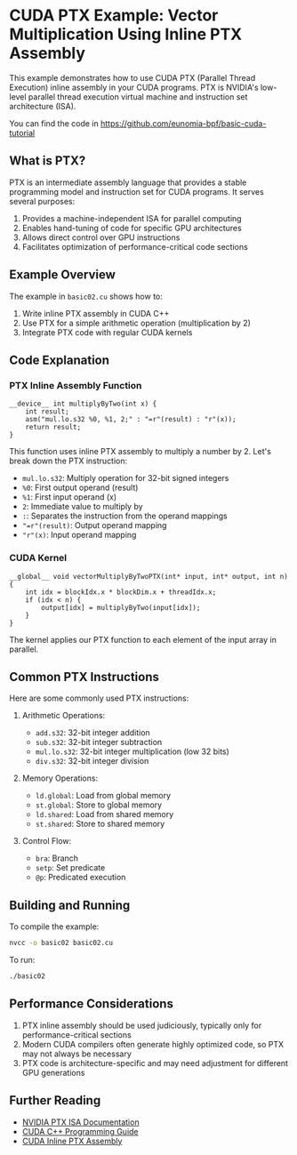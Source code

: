 # CUDA PTX Example: Vector Multiplication Using Inline PTX Assembly

This example demonstrates how to use CUDA PTX (Parallel Thread Execution) inline assembly in your CUDA programs. PTX is NVIDIA's low-level parallel thread execution virtual machine and instruction set architecture (ISA).

You can find the code in <https://github.com/eunomia-bpf/basic-cuda-tutorial>

## What is PTX?

PTX is an intermediate assembly language that provides a stable programming model and instruction set for CUDA programs. It serves several purposes:

1. Provides a machine-independent ISA for parallel computing
2. Enables hand-tuning of code for specific GPU architectures
3. Allows direct control over GPU instructions
4. Facilitates optimization of performance-critical code sections

## Example Overview

The example in `basic02.cu` shows how to:
1. Write inline PTX assembly in CUDA C++
2. Use PTX for a simple arithmetic operation (multiplication by 2)
3. Integrate PTX code with regular CUDA kernels

## Code Explanation

### PTX Inline Assembly Function

```cuda
__device__ int multiplyByTwo(int x) {
    int result;
    asm("mul.lo.s32 %0, %1, 2;" : "=r"(result) : "r"(x));
    return result;
}
```

This function uses inline PTX assembly to multiply a number by 2. Let's break down the PTX instruction:

- `mul.lo.s32`: Multiply operation for 32-bit signed integers
- `%0`: First output operand (result)
- `%1`: First input operand (x)
- `2`: Immediate value to multiply by
- `:`: Separates the instruction from the operand mappings
- `"=r"(result)`: Output operand mapping
- `"r"(x)`: Input operand mapping

### CUDA Kernel

```cuda
__global__ void vectorMultiplyByTwoPTX(int* input, int* output, int n) {
    int idx = blockIdx.x * blockDim.x + threadIdx.x;
    if (idx < n) {
        output[idx] = multiplyByTwo(input[idx]);
    }
}
```

The kernel applies our PTX function to each element of the input array in parallel.

## Common PTX Instructions

Here are some commonly used PTX instructions:

1. Arithmetic Operations:
   - `add.s32`: 32-bit integer addition
   - `sub.s32`: 32-bit integer subtraction
   - `mul.lo.s32`: 32-bit integer multiplication (low 32 bits)
   - `div.s32`: 32-bit integer division

2. Memory Operations:
   - `ld.global`: Load from global memory
   - `st.global`: Store to global memory
   - `ld.shared`: Load from shared memory
   - `st.shared`: Store to shared memory

3. Control Flow:
   - `bra`: Branch
   - `setp`: Set predicate
   - `@p`: Predicated execution

## Building and Running

To compile the example:
```bash
nvcc -o basic02 basic02.cu
```

To run:
```bash
./basic02
```

## Performance Considerations

1. PTX inline assembly should be used judiciously, typically only for performance-critical sections
2. Modern CUDA compilers often generate highly optimized code, so PTX may not always be necessary
3. PTX code is architecture-specific and may need adjustment for different GPU generations

## Further Reading

- [NVIDIA PTX ISA Documentation](https://docs.nvidia.com/cuda/parallel-thread-execution/index.html)
- [CUDA C++ Programming Guide](https://docs.nvidia.com/cuda/cuda-c-programming-guide/index.html)
- [CUDA Inline PTX Assembly](https://docs.nvidia.com/cuda/inline-ptx-assembly/index.html) 